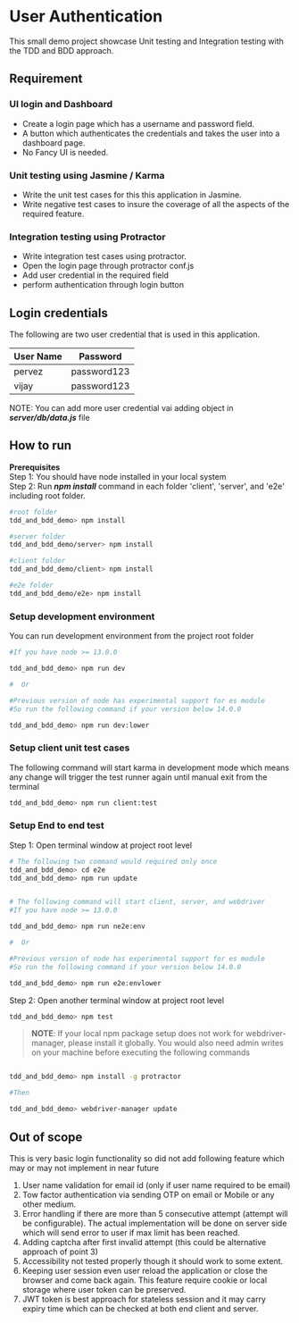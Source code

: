 # User Authentication
This small demo project showcase Unit testing and Integration testing with the TDD and BDD approach.

## Requirement 
### UI login and Dashboard
* Create a login page which has a username and password field. 
* A button which authenticates the credentials and takes the user into a dashboard page. 
* No Fancy UI is needed.

### Unit testing using Jasmine / Karma
* Write the unit test cases for this this application in Jasmine.
* Write negative test cases to insure the coverage of all the aspects of the required feature.

### Integration testing using Protractor
* Write integration test cases using protractor.
* Open the login page through protractor conf.js
* Add user credential in the required field
* perform authentication through login button

## Login credentials
The following are two user credential that is used in this application.

| User Name   | Password      |
|-------------| --------------|
| pervez      | password123   |
| vijay       | password123   |

NOTE: You can add more user credential vai adding object in ***server/db/data.js*** file

## How to run
**Prerequisites**
<br/> 
Step 1: You should have node installed in your local system 
<br/>
Step 2: Run ***npm install*** command in each folder 'client', 'server', and 'e2e' including root folder.

```bash
#root folder
tdd_and_bdd_demo> npm install

#server folder 
tdd_and_bdd_demo/server> npm install

#client folder
tdd_and_bdd_demo/client> npm install

#e2e folder
tdd_and_bdd_demo/e2e> npm install
```

### **Setup development environment**
You can run development environment from the project root folder
```bash
#If you have node >= 13.0.0 

tdd_and_bdd_demo> npm run dev

#  Or

#Previous version of node has experimental support for es module
#So run the following command if your version below 14.0.0

tdd_and_bdd_demo> npm run dev:lower
```

### **Setup client unit test cases**
The following command will start karma in development mode which means any change will trigger the test runner again until manual exit from the terminal
```bash
tdd_and_bdd_demo> npm run client:test
```

### **Setup End to end test**
Step 1: Open terminal window at project root level
```bash
# The following two command would required only once 
tdd_and_bdd_demo> cd e2e
tdd_and_bdd_demo> npm run update


# The following command will start client, server, and webdriver
#If you have node >= 13.0.0 

tdd_and_bdd_demo> npm run ne2e:env

#  Or

#Previous version of node has experimental support for es module
#So run the following command if your version below 14.0.0

tdd_and_bdd_demo> npm run e2e:envlower
```

Step 2: Open another terminal window at project root level
```bash
tdd_and_bdd_demo> npm test
```

> **NOTE**: If your local npm package setup does not work for webdriver-manager, please install it globally. You would also need admin writes on your machine before executing the following commands
```bash

tdd_and_bdd_demo> npm install -g protractor

#Then

tdd_and_bdd_demo> webdriver-manager update
```

## Out of scope 
This is very basic login functionality so did not add following feature which may or may not implement in near future
1) User name validation for email id (only if user name required to be email)
2) Tow factor authentication via sending OTP on email or Mobile or any other medium.
3) Error handling if there are more than 5 consecutive attempt (attempt will be configurable). The actual implementation will be done on server side which will send error to user if max limit has been reached. 
4) Adding captcha after first invalid attempt (this could be alternative approach of point 3)
5) Accessibility not tested properly though it should work to some extent.
6) Keeping user session even user reload the application or close the browser and come back again. This feature require cookie or local storage where user token can be preserved.
7) JWT token is best approach for stateless session and it may carry expiry time which can be checked at both end client and server.
